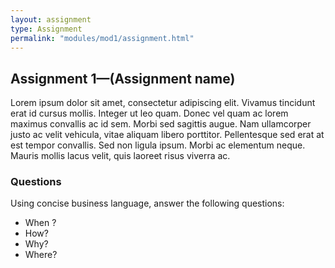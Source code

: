```yaml
---
layout: assignment
type: Assignment
permalink: "modules/mod1/assignment.html"
---
```


## Assignment 1&#8212;(Assignment name)

Lorem ipsum dolor sit amet, consectetur adipiscing elit. Vivamus tincidunt erat id cursus mollis. Integer ut leo quam. Donec vel quam ac lorem maximus convallis ac id sem. Morbi sed sagittis augue. Nam ullamcorper justo ac velit vehicula, vitae aliquam libero porttitor. Pellentesque sed erat at est tempor convallis. Sed non ligula ipsum. Morbi ac elementum neque. Mauris mollis lacus velit, quis laoreet risus viverra ac.

### Questions

Using concise business language, answer the following questions:

- When ?
- How?
- Why?
- Where?